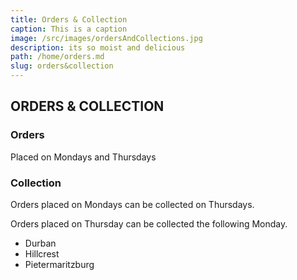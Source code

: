 ```yaml
---
title: Orders & Collection
caption: This is a caption
image: /src/images/ordersAndCollections.jpg
description: its so moist and delicious
path: /home/orders.md
slug: orders&collection
---
```


## ORDERS & COLLECTION

### Orders

Placed on Mondays and Thursdays

### Collection

Orders placed on Mondays can be collected on Thursdays.

Orders placed on Thursday can be collected the following Monday.

- Durban
- Hillcrest
- Pietermaritzburg
